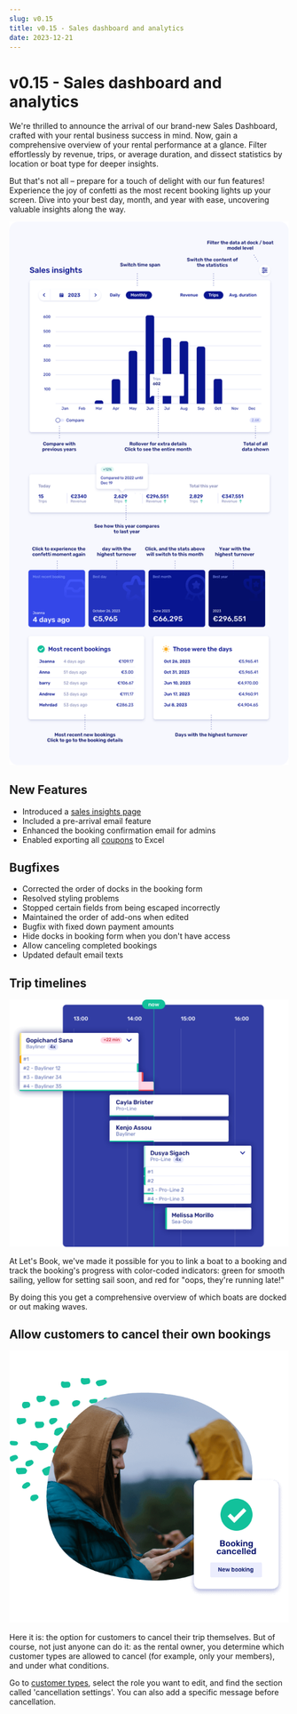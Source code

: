 ```yaml
---
slug: v0.15
title: v0.15 - Sales dashboard and analytics
date: 2023-12-21
---
```


# v0.15 - Sales dashboard and analytics

We're thrilled to announce the arrival of our brand-new Sales Dashboard, crafted with your rental business success in mind. Now, gain a comprehensive overview of your rental performance at a glance. Filter effortlessly by revenue, trips, or average duration, and dissect statistics by location or boat type for deeper insights.

But that's not all – prepare for a touch of delight with our fun features! Experience the joy of confetti as the most recent booking lights up your screen. Dive into your best day, month, and year with ease, uncovering valuable insights along the way.

![](./images/v0.15.sales_dashboard_rental_system.png)

## New Features

- Introduced a [sales insights page](https://dashboard.letsbook.app/sales)
- Included a pre-arrival email feature
- Enhanced the booking confirmation email for admins
- Enabled exporting all [coupons](https://dashboard.letsbook.app/coupons) to Excel

## Bugfixes

- Corrected the order of docks in the booking form
- Resolved styling problems
- Stopped certain fields from being escaped incorrectly
- Maintained the order of add-ons when edited
- Bugfix with fixed down payment amounts
- Hide docks in booking form when you don't have access
- Allow canceling completed bookings
- Updated default email texts

## Trip timelines

![](./images/v0.15-trip-timelines.webp)

At Let's Book, we've made it possible for you to link a boat to a booking and track the booking's progress with color-coded indicators: green for smooth sailing, yellow for setting sail soon, and red for "oops, they're running late!"

By doing this you get a comprehensive overview of which boats are docked or out making waves.

## Allow customers to cancel their own bookings

![](./images/v0.15-cancel_your_booking.webp)

Here it is: the option for customers to cancel their trip themselves. But of course, not just anyone can do it: as the rental owner, you determine which customer types are allowed to cancel (for example, only your members), and under what conditions.

Go to [customer types](https://dashboard.letsbook.app/customer-types), select the role you want to edit, and find the section called 'cancellation settings'. You can also add a specific message before cancellation.
